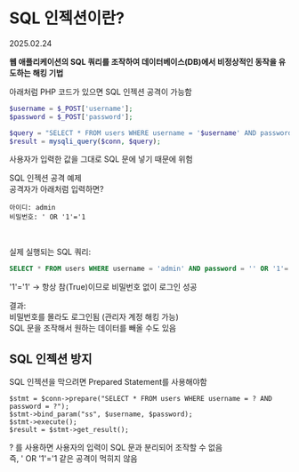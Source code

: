 # SQL 인젝션이란?

2025.02.24

**웹 애플리케이션의 SQL 쿼리를 조작하여 데이터베이스(DB)에서 비정상적인 동작을 유도하는 해킹 기법**

아래처럼 PHP 코드가 있으면 SQL 인젝션 공격이 가능함

```php
$username = $_POST['username'];
$password = $_POST['password'];

$query = "SELECT * FROM users WHERE username = '$username' AND password = '$password'";
$result = mysqli_query($conn, $query);
```
사용자가 입력한 값을 그대로 SQL 문에 넣기 때문에 위험
<br>

SQL 인젝션 공격 예제
<br>
공격자가 아래처럼 입력하면?
```
아이디: admin  
비밀번호: ' OR '1'='1 
```
<br>

실제 실행되는 SQL 쿼리:
```sql
SELECT * FROM users WHERE username = 'admin' AND password = '' OR '1'='1';
```
'1'='1' → 항상 참(True)이므로 비밀번호 없이 로그인 성공<br>

결과:<br>
비밀번호를 몰라도 로그인됨 (관리자 계정 해킹 가능)<br>
SQL 문을 조작해서 원하는 데이터를 빼올 수도 있음



## SQL 인젝션 방지

SQL 인젝션을 막으려면 Prepared Statement를 사용해야함
 ```
 $stmt = $conn->prepare("SELECT * FROM users WHERE username = ? AND password = ?");
$stmt->bind_param("ss", $username, $password);
$stmt->execute();
$result = $stmt->get_result();
 ```

  ? 를 사용하면 사용자의 입력이 SQL 문과 분리되어 조작할 수 없음<br>
  즉, ' OR '1'='1 같은 공격이 먹히지 않음